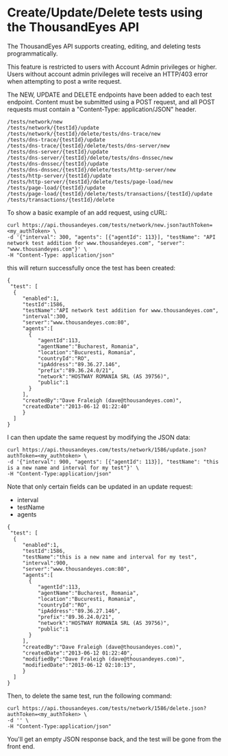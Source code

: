 # Create/Update/Delete tests using the ThousandEyes API

The ThousandEyes API supports creating, editing, and deleting tests programmatically.  

This feature is restricted to users with Account Admin privileges or higher.  Users without account admin privileges will receive an HTTP/403 error when attempting to post a write request.

The NEW, UPDATE and DELETE endpoints have been added to each test endpoint.  Content must be submitted using a POST request, and all POST requests must contain a "Content-Type: application/JSON" header.

```text
/tests/network/new
/tests/network/{testId}/update
/tests/network/{testId}/delete/tests/dns-trace/new
/tests/dns-trace/{testId}/update
/tests/dns-trace/{testId}/delete/tests/dns-server/new
/tests/dns-server/{testId}/update
/tests/dns-server/{testId}/delete/tests/dns-dnssec/new
/tests/dns-dnssec/{testId}/update
/tests/dns-dnssec/{testId}/delete/tests/http-server/new
/tests/http-server/{testId}/update
/tests/http-server/{testId}/delete/tests/page-load/new
/tests/page-load/{testId}/update
/tests/page-load/{testId}/delete/tests/transactions/{testId}/update
/tests/transactions/{testId}/delete
```

To show a basic example of an add request, using cURL:

```text
curl https://api.thousandeyes.com/tests/network/new.json?authToken=<my_authToken> \
-d '{"interval": 300, "agents": [{"agentId": 113}], "testName": "API network test addition for www.thousandeyes.com", "server": "www.thousandeyes.com"}' \
-H "Content-Type: application/json"
```

this will return successfully once the test has been created:

```text
{
 "test": [
  {
     "enabled":1,
     "testId":1586,
     "testName":"API network test addition for www.thousandeyes.com",
     "interval":300,
     "server":"www.thousandeyes.com:80",
     "agents":[
       {
          "agentId":113,
          "agentName":"Bucharest, Romania",
          "location":"Bucuresti, Romania",
          "countryId":"RO",
          "ipAddress":"89.36.27.146",
          "prefix":"89.36.24.0/21",
          "network":"HOSTWAY ROMANIA SRL (AS 39756)",
          "public":1
       }
     ],
     "createdBy":"Dave Fraleigh (dave@thousandeyes.com)",
     "createdDate":"2013-06-12 01:22:40"
     }
  ]
}
```

I can then update the same request by modifying the JSON data:

```text
curl https://api.thousandeyes.com/tests/network/1586/update.json?authToken=<my_authtoken> \ 
-d '{"interval": 900, "agents": [{"agentId": 113}], "testName": "this is a new name and interval for my test"}' \ 
-H "Content-Type:application/json" 
```

Note that only certain fields can be updated in an update request:

* interval
* testName
* agents

```text
{
 "test": [
  {
     "enabled":1,
     "testId":1586,
     "testName":"this is a new name and interval for my test",
     "interval":900,
     "server":"www.thousandeyes.com:80",
     "agents":[
       {
          "agentId":113,
          "agentName":"Bucharest, Romania",
          "location":"Bucuresti, Romania",
          "countryId":"RO",
          "ipAddress":"89.36.27.146",
          "prefix":"89.36.24.0/21",
          "network":"HOSTWAY ROMANIA SRL (AS 39756)",
          "public":1
       }
     ],
     "createdBy":"Dave Fraleigh (dave@thousandeyes.com)",
     "createdDate":"2013-06-12 01:22:40",
     "modifiedBy":"Dave Fraleigh (dave@thousandeyes.com)",
     "modifiedDate":"2013-06-12 02:10:13",
     }
  ]
}
```

 Then, to delete the same test, run the following command:

```text
curl https://api.thousandeyes.com/tests/network/1586/delete.json?authToken=<my_authToken> \
-d '' \
-H "Content-Type:application/json" 
```

You'll get an empty JSON response back, and the test will be gone from the front end.

